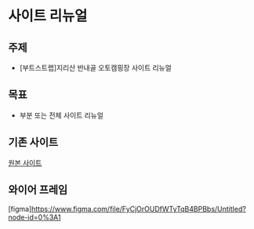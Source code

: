 # 사이트 리뉴얼

## 주제
* [부트스트랩]지리산 반내골 오토캠핑장 사이트 리뉴얼

## 목표
* 부분 또는 전체 사이트 리뉴얼

## 기존 사이트
[원본 사이트](http://xn--bj0bw3p2dl6fvuewzj72aw2yvyf9org7klucksi.com/)

## 와이어 프레임
[figma]https://www.figma.com/file/FyCjOrOUDfWTyTqB4BPBbs/Untitled?node-id=0%3A1

